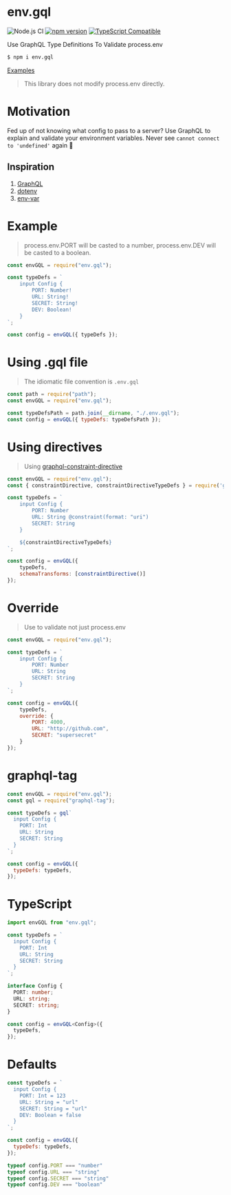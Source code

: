 # env.gql
![Node.js CI](https://github.com/danstarns/env.gql/workflows/Node.js%20CI/badge.svg?branch=master&event=push) [![npm version](https://badge.fury.io/js/env.gql.svg)](https://www.npmjs.com/package/env.gql) [![TypeScript Compatible](https://img.shields.io/npm/types/scrub-js.svg)](https://github.com/danstarns/env.gql)

Use GraphQL Type Definitions To Validate process.env

```bash
$ npm i env.gql
```

[Examples](https://github.com/danstarns/env.gql/tree/master/examples)

> This library does not modify process.env directly. 

# Motivation
Fed up of not knowing what config to pass to a server? Use GraphQL to explain and validate your environment variables. Never see `cannot connect to 'undefined'` again 🎉

## Inspiration 
1. [GraphQL](https://www.npmjs.com/package/graphql)
2. [dotenv](https://www.npmjs.com/package/dotenv)
3. [env-var](https://www.npmjs.com/package/env-var)

# Example

> process.env.PORT will be casted to a number, process.env.DEV will be casted to a boolean. 

```js
const envGQL = require("env.gql");

const typeDefs = `
    input Config {
        PORT: Number!
        URL: String!
        SECRET: String!
        DEV: Boolean!
    }
`;

const config = envGQL({ typeDefs });
```

# Using .gql file
> The idiomatic file convention is `.env.gql`

```js
const path = require("path");
const envGQL = require("env.gql");

const typeDefsPath = path.join(__dirname, "./.env.gql");
const config = envGQL({ typeDefs: typeDefsPath });
```

# Using directives
> Using [graphql-constraint-directive](https://www.npmjs.com/package/graphql-constraint-directive)

```js
const envGQL = require("env.gql");
const { constraintDirective, constraintDirectiveTypeDefs } = require('graphql-constraint-directive')

const typeDefs = `
    input Config {
        PORT: Number 
        URL: String @constraint(format: "uri")
        SECRET: String 
    }

    ${constraintDirectiveTypeDefs}
`;

const config = envGQL({ 
    typeDefs,
    schemaTransforms: [constraintDirective()]
});
```

# Override
> Use to validate not just process.env

```js
const envGQL = require("env.gql");

const typeDefs = `
    input Config {
        PORT: Number
        URL: String
        SECRET: String
    }
`;

const config = envGQL({ 
    typeDefs,
    override: {
        PORT: 4000, 
        URL: "http://github.com",
        SECRET: "supersecret"
    }
});
```

# graphql-tag
```js
const envGQL = require("env.gql");
const gql = require("graphql-tag");

const typeDefs = gql`
  input Config {
    PORT: Int
    URL: String
    SECRET: String
  }
`;

const config = envGQL({
  typeDefs: typeDefs,
});
```

# TypeScript
```ts
import envGQL from "env.gql";

const typeDefs = `
  input Config {
    PORT: Int
    URL: String
    SECRET: String
  }
`;

interface Config {
  PORT: number;
  URL: string;
  SECRET: string;
}

const config = envGQL<Config>({
  typeDefs,
});
```

# Defaults
```js
const typeDefs = `
  input Config {
    PORT: Int = 123
    URL: String = "url"
    SECRET: String = "url"
    DEV: Boolean = false
  }
`;

const config = envGQL({
  typeDefs: typeDefs,
});

typeof config.PORT === "number"
typeof config.URL === "string"
typeof config.SECRET === "string"
typeof config.DEV === "boolean"
```